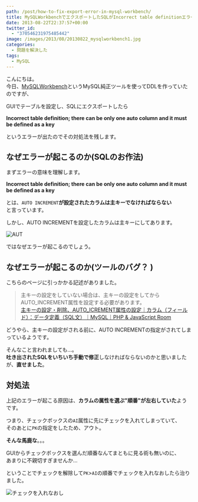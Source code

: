 ```yaml
---
path: /post/how-to-fix-export-error-in-mysql-workbench/
title: MySQLWorkbenchでエクスポートしたSQLがIncorrect table definitionエラーになったときの対処法
date: 2013-08-22T22:37:57+00:00
twitter_id:
  - "370546231975485442"
image: /images/2013/08/20130822_mysqlworkbench1.jpg
categories:
  - 問題を解決した
tags:
  - MySQL
---
```

こんにちは。  
今日、[MySQLWorkbench](http://www-jp.mysql.com/products/workbench/)というMySQL純正ツールを使ってDDLを作っていたのですが、

GUIでテーブルを設定し、SQLにエクスポートしたら

**Incorrect table definition; there can be only one auto column and it must be defined as a key**

というエラーが出たのでその対処法を残します。

<!--more-->

なぜエラーが起こるのか(SQLのお作法)
----------------------------------------

まずエラーの意味を理解します。

**Incorrect table definition; there can be only one auto column and it must be defined as a key**

とは、`AUTO INCREMENT`**が設定されたカラムは主キーでなければならない**  
と言っています。

しかし、AUTO INCREMENTを設定したカラムは主キーにしてあります。


![AUT](/images/2013/08/ef5ef751157160f8bf9c0fac717015a2.png)



ではなぜエラーが起こるのでしょう。

なぜエラーが起こるのか(ツールのバグ？ )
----------------------------------------

こちらのページに引っかかる記述がありました。

> 主キーの設定をしていない場合は、主キーの設定をしてからAUTO_INCREMENT属性を設定する必要があります。  
> [主キーの設定・削除、AUTO_ICREMENT属性の設定｜カラム（フィールド）：データ定義（SQL文）｜MySQL｜PHP & JavaScript Room](http://phpjavascriptroom.com/?t=mysql&p=autoincerment)

どうやら、主キーの設定がされる前に、AUTO INCREMENTの指定がされてしまっているようです。

そんなこと言われましても…。  
**吐き出されたSQLをいちいち手動で修正**しなければならないのかと思いましたが、**直せました**。

対処法
----------------------------------------

上記のエラーが起こる原因は、**カラムの属性を選ぶ"順番"が左右していた**ようです。

つまり、チェックボックスの`AI`属性に先にチェックを入れてしまっていて、  
そのあとに`PK`の指定をしたため、アウト。

**そんな馬鹿な**。。。

GUIからチェックボックスを選んだ順番なんてまともに見る術も無いのに、  
あまりに不親切すぎませんか…

ということでチェックを解除して`PK`>`AI`の順番でチェックを入れなおしたら治りました。


![チェックを入れなおし](/images/2013/08/8d64668f22f50892748e9a13f350eaa0.png)
